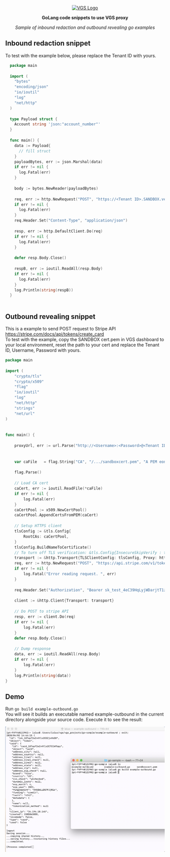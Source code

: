 <p align="center"><a href="https://www.verygoodsecurity.com/"><img src="https://avatars0.githubusercontent.com/u/17788525" width="128" alt="VGS Logo"></a></p>
<p align="center"><b>GoLang code snippets to use VGS proxy</b></p>
<p align="center"><i>Sample of inbound redaction and outbound revealing go examples</i></p>

## Inbound redaction snippet
To test with the example below, please replace the Tenant ID with yours.
```go
  package main

  import (
    "bytes"
    "encoding/json"
    "io/ioutil"
    "log"
    "net/http"
  )

  type Payload struct {
    Account string 'json:"account_number"'
  }

  func main() {
    data := Payload{
      // fill struct
    }
    payloadBytes, err := json.Marshal(data)
    if err != nil {
      log.Fatal(err)
    }

    body := bytes.NewReader(payloadBytes)

    req, err := http.NewRequest("POST", "https://<Tenant ID>.SANDBOX.verygoodproxy.com/post", body)
    if err != nil {
      log.Fatal(err)
    }
    req.Header.Set("Content-Type", "application/json")

    resp, err := http.DefaultClient.Do(req)
    if err != nil {
      log.Fatal(err)
    }

    defer resp.Body.Close()

    respB, err := ioutil.ReadAll(resp.Body)
    if err != nil {
      log.Fatal(err)
    }
    log.Println(string(respB))
  }
  
```

## Outbound revealing snippet
This is a example to send POST request to Stripe API  https://stripe.com/docs/api/tokens/create_card  
To test with the example, copy the SANDBOX cert.pem in VGS dashboard to your local environment, reset the path to your cert and replace the Tenant ID, Username, Password with yours.
```go
package main

import (
    "crypto/tls"
    "crypto/x509"
    "flag"
    "io/ioutil"
    "log"
    "net/http"
    "strings"
    "net/url"
)


func main() {

    proxyUrl, err := url.Parse("http://<Username>:<Password>@<Tenant ID>.SANDBOX.verygoodproxy.com:8080")


	var caFile   = flag.String("CA", "/.../sandboxcert.pem", "A PEM eoncoded CA's certificate file.")

	flag.Parse()

    // Load CA cert
    caCert, err := ioutil.ReadFile(*caFile)
    if err != nil {
        log.Fatal(err)
    }
    caCertPool := x509.NewCertPool()
    caCertPool.AppendCertsFromPEM(caCert)

    // Setup HTTPS client
    tlsConfig := &tls.Config{
        RootCAs: caCertPool,
    }
    tlsConfig.BuildNameToCertificate()
    // To turn off TLS verification: &tls.Config{InsecureSkipVerify : true}
    transport := &http.Transport{TLSClientConfig: tlsConfig, Proxy: http.ProxyURL(proxyUrl), }
    req, err := http.NewRequest("POST", "https://api.stripe.com/v1/tokens", strings.NewReader("card[number]=tok_sandbox_2ssJThVetq4Tjn6QhViKaw&card[cvc]=tok_sandbox_5Uddqh8pY1sCuYbpqtU7xw&card[exp_month]=04&card[exp_year]=2021"))
    if err != nil {
		log.Fatal("Error reading request. ", err)
	}

	req.Header.Set("Authorization", "Bearer sk_test_4eC39HqLyjWDarjtT1zdp7dc")

    client := &http.Client{Transport: transport}

    // Do POST to stripe API
    resp, err := client.Do(req)
    if err != nil {
        log.Fatal(err)
    }
    defer resp.Body.Close()

    // Dump response
    data, err := ioutil.ReadAll(resp.Body)
    if err != nil {
        log.Fatal(err)
    }
    log.Println(string(data))
}
```

## Demo

Run `go build example-outbound.go`  
You will see it builds an executable named example-outbound in the current directory alongside your source code. Execute it to see the result: 

![go-demo](go-demo.png "go-demo")